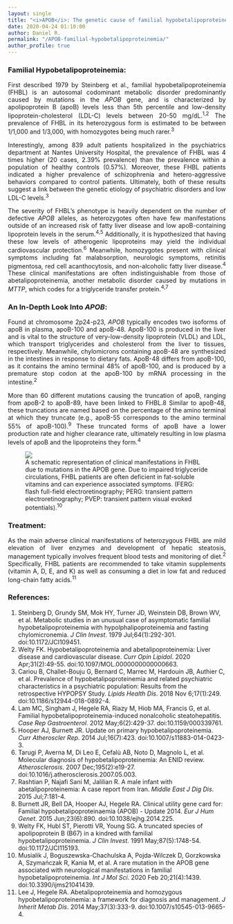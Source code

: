 ```yaml
---
layout: single
title: "<i>APOB</i>: The genetic cause of familial hypobetalipoproteinemia"
date: 2020-04-24 01:10:00
author: Daniel R.
permalink: "/APOB-familial-hypobetalipoproteinemia/"
author_profile: true
---
```

### Familial Hypobetalipoproteinemia:

<div style="text-align: justify"><p>First described 1979 by Steinberg et al., familial hypobetalipoproteinemia (FHBL) is an autosomal codominant metabolic disorder predominantly caused by mutations in the <i>APOB</i> gene, and is characterized by apolipoprotein B (apoB) levels less than 5th percentile and low-density lipoprotein-cholesterol (LDL-C) levels between 20-50 mg/dL.<sup>1,2</sup> The prevalence of FHBL in its heterozygous form is estimated to be between 1/1,000 and 1/3,000, with homozygotes being much rarer.<sup>3</sup></p>

<p>Interestingly, among 839 adult patients hospitalized in the psychiatrics department at Nantes University Hospital, the prevalence of FHBL was 4 times higher (20 cases, 2.39% prevalence) than the prevalence within a population of healthy controls (0.57%). Moreover, these FHBL patients indicated a higher prevalence of schizophrenia and hetero-aggressive behaviors compared to control patients. Ultimately, both of these results suggest a link between the genetic etiology of psychiatric disorders and low LDL-C levels.<sup>3</sup></p>

<p>The severity of FHBL’s phenotype is heavily dependent on the number of defective <i>APOB</i> alleles, as heterozygotes often have few manifestations outside of an increased risk of fatty liver disease and low apoB-containing lipoprotein levels in the serum.<sup>4,5</sup> Additionally, it is hypothesized that having these low levels of atherogenic lipoproteins may yield the individual cardiovascular protection.<sup>6</sup> Meanwhile, homozygotes present with clinical symptoms including fat malabsorption, neurologic symptoms, retinitis pigmentosa, red cell acanthocytosis, and non-alcoholic fatty liver disease.<sup>4</sup> These clinical manifestations are often indistinguishable from those of abetalipoproteinemia, another metabolic disorder caused by mutations in <i>MTTP</i>, which codes for a triglyceride transfer protein.<sup>4,7</sup></p></div>

### An In-Depth Look Into <i>APOB</i>:

<div style="text-align: justify"><p>Found at chromosome 2p24-p23, <i>APOB</i> typically encodes two isoforms of apoB in plasma, apoB-100 and apoB-48. ApoB-100 is produced in the liver and is vital to the structure of very-low-density lipoprotein (VLDL) and LDL, which transport triglycerides and cholesterol from the liver to tissues, respectively. Meanwhile, chylomicrons containing apoB-48 are synthesized in the intestines in response to dietary fats. ApoB-48 differs from apoB-100, as it contains the amino terminal 48% of apoB-100, and is produced by a premature stop codon at the apoB-100 by mRNA processing in the intestine.<sup>2</sup></p>

<p>More than 60 different mutations causing the truncation of apoB, ranging from apoB-2 to apoB-89, have been linked to FHBL.8 Similar to apoB-48, these truncations are named based on the percentage of the amino terminal at which they truncate (e.g., apoB-55 corresponds to the amino terminal 55% of apoB-100).<sup>9</sup> These truncated forms of apoB have a lower production rate and higher clearance rate, ultimately resulting in low plasma levels of apoB and the lipoproteins they form.<sup>4</sup></p></div>

<figure>
  <img src="https://www.mdpi.com/ijms/ijms-21-01439/article_deploy/html/images/ijms-21-01439-g008.png">
    <figcaption>A schematic representation of clinical manifestations in FHBL due to mutations in the APOB gene. Due to impaired triglyceride circulations, FHBL patients are often deficient in fat-soluble vitamins and can experience associated symptoms. (FERG: flash full-field electroretinography; PERG: transient pattern electroretinography; PVEP: transient pattern visual evoked potentials).<sup>10</sup></figcaption>
</figure>

### Treatment:

<div style="text-align: justify"><p>As the main adverse clinical manifestations of heterozygous FHBL are mild elevation of liver enzymes and development of hepatic steatosis, management typically involves frequent blood tests and monitoring of diet.<sup>2</sup> Specifically, FHBL patients are recommended to take vitamin supplements (vitamin A, D, E, and K) as well as consuming a diet in low fat and reduced long-chain fatty acids.<sup>11</sup></p></div>

### References:
1. Steinberg D, Grundy SM, Mok HY, Turner JD, Weinstein DB, Brown WV, et al. Metabolic studies in an unusual case of asymptomatic familial hypobetalipoproteinemia with hypolphalipoproteinemia and fasting chylomicronemia. _J Clin Invest_. 1979 Jul;64(1):292-301. doi:10.1172/JCI109451.
2. Welty FK. Hypobetalipoproteinemia and abetalipoproteinemia: Liver disease and cardiovascular disease. _Curr Opin Lipidol_. 2020 Apr;31(2):49-55. doi:10.1097/MOL.0000000000000663.
3. Cariou B, Challet-Bouju G, Bernard C, Marrec M, Hardouin JB, Authier C, et al. Prevalence of hypobetalipoproteinemia and related psychiatric characteristics in a psychiatric population: Results from the retrospective HYPOPSY Study. _Lipids Health Dis_. 2018 Nov 6;17(1):249. doi:10.1186/s12944-018-0892-4.
4. Lam MC, Singham J, Hegele RA, Riazy M, Hiob MA, Francis G, et al. Familial hypobetalipoproteinemia-induced nonalcoholic steatohepatitis. _Case Rep Gastroenterol_. 2012 May;6(2):429-37. doi:10.1159/000339761.
5. Hooper AJ, Burnett JR. Update on primary hypobetalipoproteinemia. _Curr Atheroscler Rep_. 2014 Jul;16(7):423. doi:10.1007/s11883-014-0423-3.
6. Tarugi P, Averna M, Di Leo E, Cefalù AB, Noto D, Magnolo L, et al. Molecular diagnosis of hypobetalipoproteinemia: An ENID review. _Atherosclerosis_. 2007 Dec;195(2):e19-27. doi:10.1016/j.atherosclerosis.2007.05.003.
7. Rashtian P, Najafi Sani M, Jalilian R. A male infant with abetalipoproteinemia: A case report from Iran. _Middle East J Dig Dis_. 2015 Jul;7:181-4.
8. Burnett JR, Bell DA, Hooper AJ, Hegele RA. Clinical utility gene card for: Familial hypobetalipoproteinaemia (APOB) - Update 2014. _Eur J Hum Genet_. 2015 Jun;23(6):890. doi:10.1038/ejhg.2014.225.
9. Welty FK, Hubl ST, Pierotti VR, Young SG. A truncated species of apolipoprotein B (B67) in a kindred with familial hypobetalipoproteinemia. _J Clin Invest_. 1991 May;87(5):1748-54. doi:10.1172/JCI115193.
10. Musialik J, Boguszewska-Chachulska A, Pojda-Wilczek D, Gorzkowska A, Szymańczak R, Kania M, et al. A rare mutation in the APOB gene associated with neurological manifestations in familial hypobetalipoproteinemia. _Int J Mol Sci_. 2020 Feb 20;21(4):1439. doi:10.3390/ijms21041439.
11. Lee J, Hegele RA. Abetalipoproteinemia and homozygous hypobetalipoproteinemia: a framework for diagnosis and management. _J Inherit Metab Dis_. 2014 May;37(3):333-9. doi:10.1007/s10545-013-9665-4.

